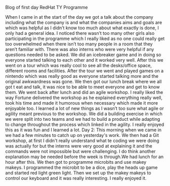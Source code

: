 Blog of first day RedHat TY Programme

When I came in at the start of the day we got a talk about the company including what the company is and what the companies aims and goals are which was helpful as I didn’t know too much about what exactly is done, I only had a general idea. I noticed there wasn’t too many other girls also participating in the programme which I really liked as no one could really get too overwhelmed when there isn’t too many people in a room that they aren’t familiar with. There was also interns who were very helpful if any questions needed to be asked. We did an icebreaker game and in doing so everyone started talking to each other and it worked very well. After this we went on a tour which was really cool to see all the desks/office space, different rooms and facilities. After the tour we went and played games on a nintendo which was really good as everyone started talking more and the original awkwardness was gone. We then got our lunch break where we all got t eat and talk, it was nice to be able to meet everyone and get to know them. We went back after lunch and did an agile workshop. I really liked the way Fortune delivered the workshop as he explained everything really well, took his time and made it humorous when necessary which made it more enjoyable too. I learned a lot of new things as I wasn’t too sure what agile or agility meant previous to the workshop. We did a building exercise in which we were split into two teams and we had to build a product while adapting to change throughout the process which linked in the agility. I really enjoyed this as it was fun and I learned a lot.
Day 2: This morning when we came in we had a few minutes to catch up on yesterday's work. 
We then had a Git workshop, at first I didn't really understand what te coding we were doing was actually for but the interns were very good at explaining it and the commands were not impossible but were challenging. I do think another explanation may be needed before the week is through.We had lunch for an hour after this. We then got to programme microbits and use makey makeys. I programmed the microbit to be a dice, play the heads up game and started red light green light. Then we set up the makey makeys to control our keyboard and it was really interesting. I really enjoyed it.
